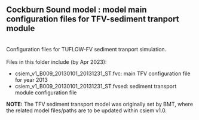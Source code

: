 ## Cockburn Sound model : model main configuration files for TFV-sediment tranport module

<br>
Configuration files for TUFLOW-FV sediment tranport simulation.
<br>
<br>
Files in this folder include (by Apr 2023):

- csiem_v1_B009_20130101_20131231_ST.fvc: main TFV configuration file for year 2013
- csiem_v1_B009_20130101_20131231_ST.fvsed: sediment transport module configuration file

**NOTE:** The TFV sediment transport model was originally set by BMT, where the related model files/paths are to be updated within csiem v1.0.
